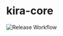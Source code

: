 # kira-core

![Release Workflow](https://github.com/aabccd021/kira-core/actions/workflows/release.workflow.yml/badge.svg)